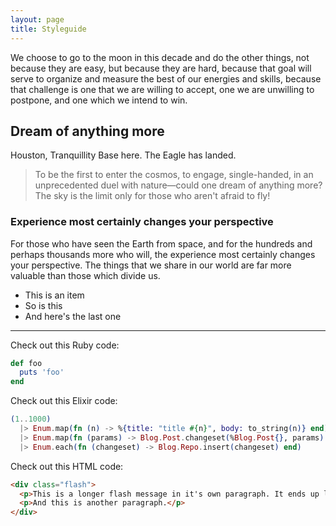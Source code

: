 ```yaml
---
layout: page
title: Styleguide
---
```


We choose to go to the moon in this decade and do the other things, not because they are easy, but because they are hard, because that goal will serve to organize and measure the best of our energies and skills, because that challenge is one that we are willing to accept, one we are unwilling to postpone, and one which we intend to win.

## Dream of anything more

Houston, Tranquillity Base here. The Eagle has landed.

> To be the first to enter the cosmos, to engage, single-handed, in an unprecedented duel with nature—could one dream of anything more? The sky is the limit only for those who aren't afraid to fly!

### Experience most certainly changes your perspective

For those who have seen the Earth from space, and for the hundreds and perhaps thousands more who will, the experience most certainly changes your perspective. The things that we share in our world are far more valuable than those which divide us.

- This is an item
- So is this
- And here's the last one

---

Check out this Ruby code:

```ruby
def foo
  puts 'foo'
end
```

Check out this Elixir code:

```elixir
(1..1000)
  |> Enum.map(fn (n) -> %{title: "title #{n}", body: to_string(n)} end)
  |> Enum.map(fn (params) -> Blog.Post.changeset(%Blog.Post{}, params) end)
  |> Enum.each(fn (changeset) -> Blog.Repo.insert(changeset) end)
```

Check out this HTML code:

```html
<div class="flash">
  <p>This is a longer flash message in it's own paragraph. It ends up looking something like this. If we keep adding more text, it'll eventually wrap to a new line.</p>
  <p>And this is another paragraph.</p>
</div>
```

